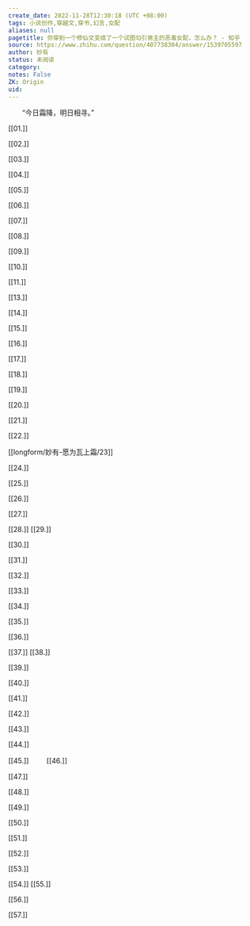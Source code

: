 ```yaml
---
create_date: 2022-11-28T12:30:18 (UTC +08:00)
tags: 小说创作,穿越文,穿书,幻言,女配
aliases: null
pagetitle: 你穿到一个修仙文变成了一个试图勾引男主的恶毒女配，怎么办？ - 知乎
source: https://www.zhihu.com/question/407738304/answer/1539705597
author: 妙有
status: 未阅读
category: 
notes: False
ZK: Origin
uid: 
---
```


　　“今日霜降，明日相寻。”

[[01.]]

[[02.]]

[[03.]]

[[04.]]

[[05.]]

[[06.]]

[[07.]]

[[08.]]

[[09.]]

[[10.]]

[[11.]]

[[13.]]

[[14.]]

[[15.]]

[[16.]]

[[17.]]


[[18.]]

[[19.]]

[[20.]]

[[21.]]

[[22.]]

[[longform/妙有-愿为瓦上霜/23]]

[[24.]]

[[25.]]

[[26.]]

[[27.]]

[[28.]]
[[29.]]

[[30.]]

[[31.]]

[[32.]]

[[33.]]

[[34.]]

[[35.]]

[[36.]]

[[37.]]
[[38.]]

[[39.]]

[[40.]]

[[41.]]

[[42.]]

[[43.]]

[[44.]]

[[45.]]
　　
[[46.]]

[[47.]]

[[48.]]

[[49.]]

[[50.]]

[[51.]]

[[52.]]

[[53.]]

[[54.]]
[[55.]]

  

[[56.]] 
  

[[57.]]
